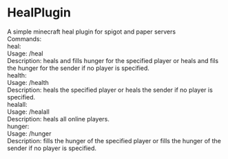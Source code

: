 # HealPlugin
A simple minecraft heal plugin for spigot and paper servers<br />
Commands:<br />
  heal:<br />
    Usage: /heal <playername> <br />
    Description: heals and fills hunger for the specified player or heals and fils the hunger for the sender if no player is specified.<br />
  health:<br />
    Usage:  /health <playername><br />
    Description: heals the specified player or heals the sender if no player is specified.<br />
  healall:<br />
    Usage:  /healall<br />
    Description: heals all online players.<br />
  hunger:<br />
    Usage:  /hunger <playername><br />
    Description: fills the hunger of the specified player or fills the hunger of the sender if no player is specified.<br />
    
